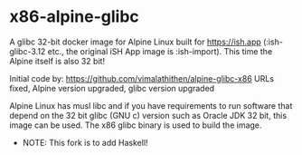 # x86-alpine-glibc

A glibc 32-bit docker image for Alpine Linux built for https://ish.app (:ish-glibc-3.12 etc., the original iSH App image is :ish-import). This time the Alpine itself is also 32 bit!

Initial code by: https://github.com/vimalathithen/alpine-glibc-x86 URLs fixed, Alpine version upgraded, glibc version upgraded

Alpine Linux has musl libc and if you have requirements to run software that depend on the 32 bit glibc (GNU c) version such as Oracle JDK 32 bit, this image can be used. The x86 glibc binary is used to build the image.

* NOTE: This fork is to add Haskell!
